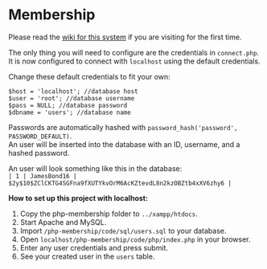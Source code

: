 # Membership
Please read the [wiki for this system](https://github.com/OscarBjurestrand/php-membership/wiki) if you are visiting for the first time.  
  
The only thing you will need to configure are the credentials in `connect.php`.  
It is now configured to connect with `localhost` using the default credentials.  
  
Change these default credentials to fit your own:
```
$host = 'localhost'; //database host
$user = 'root'; //database username
$pass = NULL; //database password
$dbname = 'users'; //database name
```  
  
Passwords are automatically hashed with `password_hash('password', PASSWORD_DEFAULT)`.  
An user will be inserted into the database with an ID, username, and a hashed password.   
  
An user will look something like this in the database:  
`| 1 | JamesBond16 | $2y$10$ZClCKTG4SGFna9fXUTYkvOrM6AcKZtevdL8n2kzOBZtb4xXV6zhy6 |`  
  
**How to set up this project with localhost:**
1. Copy the php-membership folder to `../xampp/htdocs`.
2. Start Apache and MySQL.
3. Import `/php-membership/code/sql/users.sql` to your database.
4. Open `localhost/php-membership/code/php/index.php` in your browser.
5. Enter any user credentials and press submit.
6. See your created user in the `users` table.

